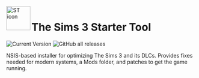<img align="left" width="64" height="64" src="https://github.com/user-attachments/assets/f0be6d25-ec6f-4a10-8f54-df297e0e9e0f" alt="ST icon">


<h1>The Sims 3 Starter Tool</h1> 

![Current Version](https://img.shields.io/github/v/release/swiffyjk/ts3-starter-tool?label=current%20version) ![GitHub all releases](https://img.shields.io/github/downloads/swiffyjk/ts3-starter-tool/total?label=total%20downloads)

NSIS-based installer for optimizing The Sims 3 and its DLCs. Provides fixes needed for modern systems, a Mods folder, and patches to get the game running.

